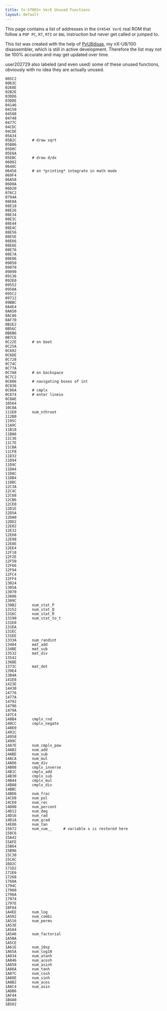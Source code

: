 ```yaml
---
title: fx-570ES+ VerE Unused Functions
layout: default
---
```


This page contains a list of addresses in the `GY454X VerE` real ROM that follow a `POP PC`, `RT`, `RTI` or `BAL` instruction but never get called or jumped to.

This list was created with the help of [PyU8disas](https://github.com/gamingwithevets/pyu8disas), my nX-U8/100 disassembler, which is still in active development. Therefore the list may not be 100% accurate and may get updated over time.

user202729 also labeled (and even used) some of these unused functions, obviously with no idea they are actually unused.

```
005C2
0063C
0268E
02B2E
03DD6
03DDE
04146
04150
04588
04748
0477C
04CDC
04CDE
05A34
05B2C		# draw sqrt
05B86
05D0C
05E6A
05EBC		# draw d/dx
06002
0640C
06456		# on *printing* integrate in math mode
069F4
06A58
06D0A
06D20
076C2
0794A
08E0A
08E18
08E26
08E34
08E3C
08E44
08E4C
08E56
08E5E
08E66
08E6E
08E76
08E7A
08E86
09050
09070
09090
09136
092E0
09552
0958A
095C2
09712
09BBC
0A4E4
0AA50
0ACA6
0AF70
0B1E2
0B56C
0B6B6
0B7CE
0C22E		# on boot
0C25A
0C692
0C6DE
0C728
0C74C
0C77A
0C7A8		# on backspace
0C7C2
0C806		# navigating boxes of int
0C836
0C86A		# cmplx
0C874		# enter lineio
0C8AE
10564
10C0A
111E0		num_nthroot
112B0
1195C
11A9C
11B18
11BA6
11C36
11C7E
11CBA
11CF8
11D32
11D94
11D9C
11DA4
11DAC
11DB4
11DBC
12C3A
12C4C
12C68
12CB6
12CE0
12D1E
12D5A
12DA0
12DD2
12E02
12E32
12E68
12E98
12EAE
12EE4
12F18
12F2E
12F50
12F66
12F94
12FC4
12FF4
13024
1305A
13070
13086
1309C
130B2		num_stat_P
13152		num_stat_Q
1316C		num_stat_R
13190		num_stat_to_t
131E8
131EA
131EC
131EE
1333A		num_randint
13404		mat_add
134BE		mat_sub
13532		mat_div
13542
136BE
1373C		mat_det
139E4
13B4A
141E8
1423E
14430
14776
1477A
14792
14796
1479A
147C4
148B4		cmplx_rnd
148CC		cmplx_negate
148E0
1491C
14958
1499C
14A7E		num_cmplx_pow
14AB2		num_add
14ABE		num_sub
14ACA		num_mul
14AD6		num_div
14B08		cmplx_inverse
14B1C		cmplx_add
14B30		cmplx_sub
14B44		cmplx_mul
14BA8		cmplx_div
14BBC
14BD6		num_frac
14CD8		num_pol
14CE0		num_rec
14D00		num_percent
14D12		num_deg
14D16		num_rad
14D1A		num_grad
14E86		num_tan
15672		num_sum__     # variable x is restored here
158C6
15A42
15AFE
15B64
15B96
15C30
15CAC
16D2C
171D2
171E6
17268
1768A
1794C
17960
1796A
17974
1797E
18F84
1A4EE		num_log
1A502		num_combi
1A516		num_permu
1A53E
1A5A4
1A5A6		num_factorial
1A5BA
1A5CE
1A61E		num_10xp
1A65A		num_log10
1A834		num_atanh
1A846		num_acosh
1A858		num_asinh
1A86A		num_tanh
1A87C		num_cosh
1A88E		num_sinh
1A8B2		num_acos
1A8C4		num_asin
1ADB6
1AF44
1B4A0
1B502
```